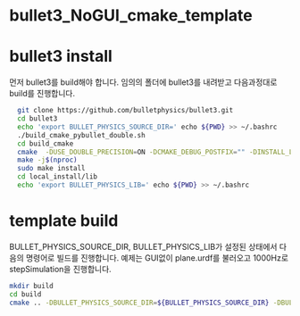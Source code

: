 # bullet3_NoGUI_cmake_template
# bullet3 install
먼저 bullet3를 build해야 합니다. 
임의의 폴더에 bullet3를 내려받고 다음과정대로 build를 진행합니다.
```bash
  git clone https://github.com/bulletphysics/bullet3.git
  cd bullet3  
  echo 'export BULLET_PHYSICS_SOURCE_DIR=' echo ${PWD} >> ~/.bashrc
  ./build_cmake_pybullet_double.sh
  cd build_cmake
  cmake  -DUSE_DOUBLE_PRECISION=ON -DCMAKE_DEBUG_POSTFIX="" -DINSTALL_LIBS=ON -DCMAKE_BUILD_TYPE=Release  -DCMAKE_INSTALL_PREFIX:PATH=local_install  ..
  make -j$(nproc)
  sudo make install
  cd local_install/lib
  echo 'export BULLET_PHYSICS_LIB=' echo ${PWD} >> ~/.bashrc
```

# template build
BULLET_PHYSICS_SOURCE_DIR, BULLET_PHYSICS_LIB가 설정된 상태에서 
다음의 명령어로 빌드를 진행합니다.
예제는 GUI없이 plane.urdf를 불러오고 1000Hz로 stepSimulation을 진행합니다.

```bash
mkdir build
cd build
cmake .. -DBULLET_PHYSICS_SOURCE_DIR=${BULLET_PHYSICS_SOURCE_DIR} -DBULLET_PHYSICS_LIB=${BULLET_PHYSICS_LIB}
```
